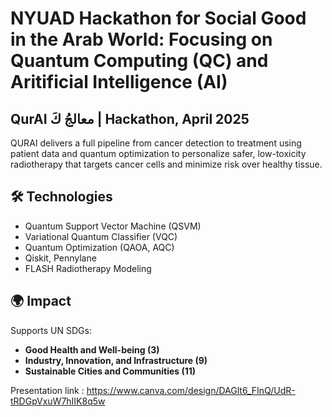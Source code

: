 # NYUAD Hackathon for Social Good in the Arab World: Focusing on Quantum Computing (QC) and Aritificial Intelligence (AI)
## QurAI معالجُ كَ | Hackathon, April 2025

QURAI delivers a full pipeline from cancer detection to treatment using patient data and quantum optimization to personalize safer, low-toxicity radiotherapy that targets cancer cells and minimize risk over healthy tissue. 

## 🛠 Technologies
- Quantum Support Vector Machine (QSVM)  
- Variational Quantum Classifier (VQC)  
- Quantum Optimization (QAOA, AQC)  
- Qiskit, Pennylane  
- FLASH Radiotherapy Modeling

## 🌍 Impact
Supports UN SDGs:  
- **Good Health and Well-being (3)**  
- **Industry, Innovation, and Infrastructure (9)**  
- **Sustainable Cities and Communities (11)**


Presentation link : https://www.canva.com/design/DAGlt6_FInQ/UdR-tRDGpVxuW7hIIK8q5w

